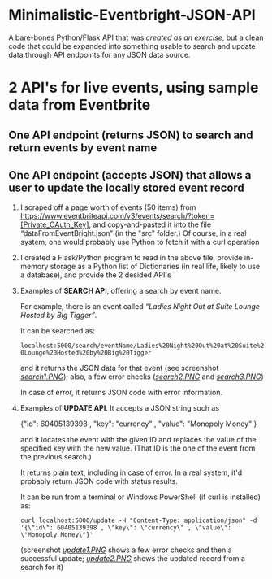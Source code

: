 # Minimalistic-Eventbright-JSON-API

A bare-bones Python/Flask API that was *created as an exercise*, but a clean code that could be expanded into something usable to search and update data through API endpoints for any JSON data source.

# 2 API's for live events, using sample data from Eventbrite

## One API endpoint (returns JSON) to search and return events by event name

## One API endpoint (accepts JSON) that allows a user to update the locally stored event record

1)	I scraped off a page worth of events (50 items) from https://www.eventbriteapi.com/v3/events/search/?token=[Private_OAuth_Key], and copy-and-pasted it into the file “dataFromEventBright.json” (in the "src" folder.)  Of course, in a real system, one would probably use Python to fetch it with a curl operation

2)	I created a Flask/Python program to read in the above file, provide in-memory storage as a Python list of Dictionaries (in real life, likely to use a database), and provide the 2 desided API's

3)	Examples of **SEARCH API**, offering a search by event name.  

     For example, there is an event called *“Ladies Night Out at Suite Lounge Hosted by Big Tigger”*.

     It can be searched as:
     
     `localhost:5000/search/eventName/Ladies%20Night%20Out%20at%20Suite%20Lounge%20Hosted%20by%20Big%20Tigger` 
          
     and it returns the JSON data for that event (see screenshot [*search1.PNG*](https://github.com/JuliansPolymathExplorations/Minimalistic-Eventbright-JSON-API/blob/master/screenshots/search1.PNG)); also, a few error checks ([*search2.PNG*](https://github.com/JuliansPolymathExplorations/Minimalistic-Eventbright-JSON-API/blob/master/screenshots/search2.PNG) and [*search3.PNG*](https://github.com/JuliansPolymathExplorations/Minimalistic-Eventbright-JSON-API/blob/master/screenshots/search3.PNG))
     
     In case of error, it returns JSON code with error information.

4)	Examples of **UPDATE API**.  It accepts a JSON string such as 

     {"id": 60405139398 , 
      "key": "currency" , 
      "value": "Monopoly Money"
     }


     and it locates the event with the given ID and replaces the value of the specified key with the new value.  (That ID is the one of the event from the previous search.)
     
     It returns plain text, including in case of error.  In a real system, it'd probably return JSON code with status results.

     It can be run from a terminal or Windows PowerShell (if curl is installed) as:
     
     `curl localhost:5000/update -H "Content-Type: application/json" -d '{\"id\": 60405139398 , \"key\": \"currency\" , \"value\": \"Monopoly Money\"}'`
     
     (screenshot [*update1.PNG*](https://github.com/JuliansPolymathExplorations/Minimalistic-Eventbright-JSON-API/blob/master/screenshots/update1.PNG) shows a few error checks and then a successful update; [*update2.PNG*](https://github.com/JuliansPolymathExplorations/Minimalistic-Eventbright-JSON-API/blob/master/screenshots/update2.PNG) shows the updated record from a search for it)
